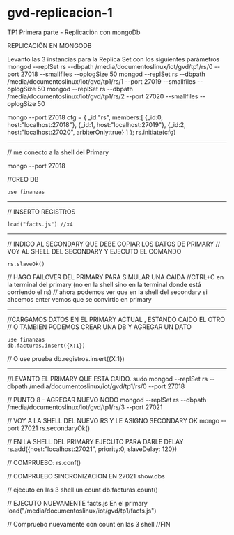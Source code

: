 # gvd-replicacion-1
TP1 Primera parte - Replicación con mongoDb

REPLICACIÓN EN MONGODB 

Levanto las 3 instancias para la Replica Set con los siguientes parámetros
mongod --replSet rs --dbpath /media/documentoslinux/iot/gvd/tp1/rs/0 --port 27018 --smallfiles --oplogSize 50
mongod --replSet rs --dbpath /media/documentoslinux/iot/gvd/tp1/rs/1 --port 27019 --smallfiles --oplogSize 50
mongod --replSet rs --dbpath /media/documentoslinux/iot/gvd/tp1/rs/2 --port 27020 --smallfiles --oplogSize 50

mongo --port 27018
	cfg = {
		_id:"rs",
		members:[
			{_id:0, host:"localhost:27018"},
			{_id:1, host:"localhost:27019"},
			{_id:2, host:"localhost:27020", arbiterOnly:true}
		]
	};
	rs.initiate(cfg)

----------------------------------------------------------
// me conecto a la shell del Primary

mongo --port 27018

//CREO DB

	use finanzas
----------------------------------------
// INSERTO REGISTROS 

	load("facts.js") //x4
---------------------------------------
// INDICO AL SECONDARY QUE DEBE COPIAR LOS DATOS DE PRIMARY
// VOY AL SHELL DEL SECONDARY Y EJECUTO EL COMANDO 

	rs.slaveOk()
	

// HAGO FAILOVER DEL PRIMARY PARA SIMULAR UNA CAIDA
//CTRL+C en la terminal del primary (no en la shell sino en la terminal donde está corriendo el rs)
// ahora podemos ver que en la shell del secondary si ahcemos enter vemos que se convirtio en primary

-------------------------------------
//CARGAMOS DATOS EN EL PRIMARY ACTUAL , ESTANDO CAIDO EL OTRO
// O TAMBIEN PODEMOS CREAR UNA DB Y AGREGAR UN DATO

	use finanzas
	db.facturas.insert({X:1})
	
// O
	use prueba
	db.registros.insert({X:1})

---------------------------------
//LEVANTO EL PRIMARY QUE ESTA CAIDO.
sudo mongod --replSet rs --dbpath /media/documentoslinux/iot/gvd/tp1/rs/0 --port 27018

// PUNTO 8 - AGREGAR NUEVO NODO
mongod --replSet rs --dbpath /media/documentoslinux/iot/gvd/tp1/rs/3 --port 27021

// VOY A LA SHELL DEL NUEVO RS Y LE ASIGNO SECONDARY OK
	mongo --port 27021
	rs.secondaryOk()

// EN LA SHELL DEL PRIMARY EJECUTO PARA DARLE DELAY
	rs.add({host:"localhost:27021", priority:0, slaveDelay: 120})
	
	
// COMPRUEBO:
	rs.conf()

// COMPRUEBO SINCRONIZACION EN 27021
	show.dbs

// ejecuto en las 3 shell un count
	db.facturas.count()	

// EJECUTO NUEVAMENTE facts.js En el primary
	load("/media/documentoslinux/iot/gvd/tp1/facts.js")
	
// Compruebo nuevamente con count en las 3 shell
//FIN

	

	
	
